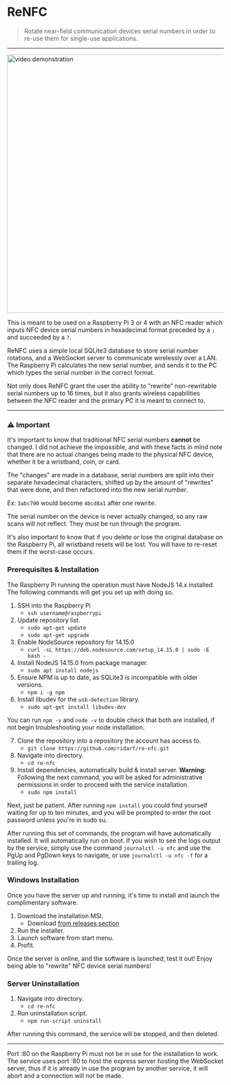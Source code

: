 
# ReNFC 
> Rotate near-field communication devices serial numbers in order to re-use them for single-use applications. 
___

<img src="https://i.imgur.com/cq1ZuDr.gif" alt="video demonstration" width="600" />

This is meant to be used on a Raspberry Pi 3 or 4 with an NFC reader which inputs NFC device serial numbers in hexadecimal format preceded by a `;` and succeeded by a `?`.

ReNFC uses a simple local SQLite3 database to store serial number rotations, and a WebSocket server to communicate wirelessly over a LAN. The Raspberry Pi calculates the new serial number, and sends it to the PC which types the serial number in the correct format.

Not only does ReNFC grant the user the ability to "rewrite" non-rewritable serial numbers up to 16 times, but it also grants wireless capabilities between the NFC reader and the primary PC it is meant to connect to. 

___
### ⚠️ Important
It's important to know that traditional NFC serial numbers **cannot** be changed. I did not achieve the impossible, and with these facts in mind note that there are no actual changes being made to the physical NFC device, whether it be a wristband, coin, or card. 

The "changes" are made in a database, serial numbers are split into their separate hexadecimal characters, shifted up by the amount of "rewrites" that were done, and then refactored into the new serial number. 

Ex: `3abc790` would become `4bcd8a1` after one rewrite.

The serial number on the device is never actually changed, so any raw scans will not reflect. They must be run through the program.

It's also important to know that if you delete or lose the original database on the Raspberry Pi, all wristband resets will be lost. You will have to re-reset them if the worst-case occurs.

### Prerequisites & Installation

The Raspberry Pi running the operation must have NodeJS 14.x installed. The following commands will get you set up with doing so.
1. SSH into the Raspberry Pi
	* `ssh username@raspberrypi`
2. Update repository list.
	* `sudo apt-get update`
	* `sudo apt-get upgrade`
3. Enable NodeSource repository for 14.15.0
	* `curl -sL https://deb.nodesource.com/setup_14.15.0 | sudo -E bash -`
4. Install NodeJS 14.15.0 from package manager.
	* `sudo apt install nodejs`
5. Ensure NPM is up to date, as SQLite3 is incompatible with older versions.
	* `npm i -g npm`
6. Install libudev for the `usb-detection` library.
	* `sudo apt-get install libudev-dev`
	
You can run `npm -v` and `node -v` to double check that both are installed, if not begin troubleshooting your node installation. 

7. Clone the repository into a repository the account has access to.
	* `git clone https://github.com/ridarf/re-nfc.git`
8. Navigate into directory.
	* `cd re-nfc`
9. Install dependencies, automatically build & install server.
	 **Warning:** Following the next command, you will be asked for administrative permissions in order to proceed with the service installation.
	* `sudo npm install`

Next, just be patient. After running `npm install` you could find yourself waiting for up to ten minutes, and you will be prompted to enter the root password unless you're in sudo su.

After running this set of commands, the program will have automatically installed. It will automatically run on boot. If you wish to see the logs output by the service, simply use the command `journalctl -u nfc` and use the PgUp and PgDown keys to navigate, or use `journalctl -u nfc -f` for a trailing log.

### Windows Installation
Once you have the server up and running, it's time to install and launch the complimentary software.

1. Download the installation MSI.
	* Download [from releases section](https://github.com/ridarf/re-nfc/releases/download/v0.2-alpha/ReNFC.msi)
2. Run the installer.
3. Launch software from start menu. 
4. Profit.

Once the server is online, and the software is launched, test it out! Enjoy being able to "rewrite" NFC device serial numbers!

### Server Uninstallation
1. Navigate into directory. 
	* `cd re-nfc`
2. Run uninstallation script.
	* `npm run-script uninstall` 

After running this command, the service will be stopped, and then deleted.
___
Port :80 on the Raspberry Pi must not be in use for the installation to work. The service uses port :80 to host the express server hosting the WebSocket server, thus if it is already in use the program by another service, it will abort and a connection will not be made.
